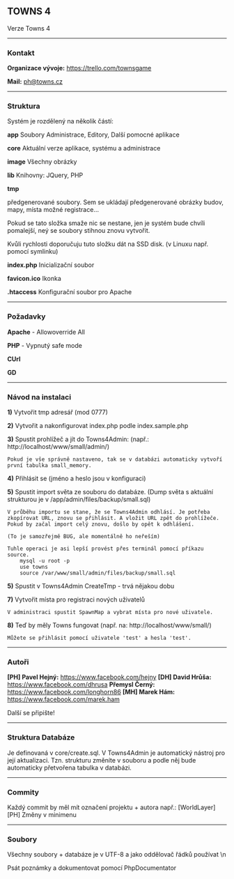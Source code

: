 ## TOWNS 4

 Verze Towns 4

* * *
### Kontakt

**Organizace vývoje:** https://trello.com/townsgame

**Mail:** ph@towns.cz

* * *
### Struktura

Systém je rozdělený na několik částí: 


**app** Soubory Administrace, Editory, Další  pomocné aplikace 

**core** Aktuální verze aplikace, systému a administrace

**image** Všechny obrázky

**lib** Knihovny: JQuery, PHP

**tmp**

předgenerované soubory. Sem se ukládají předgenerované obrázky budov, mapy, místa možné registrace…

Pokud se tato složka smaže nic se nestane, jen je systém bude chvíli pomalejší, neý se soubory stihnou znovu vytvořit.

Kvůli rychlosti doporučuju tuto složku dát na SSD disk. (v Linuxu např. pomocí symlinku)

**index.php** Inicializační soubor

**favicon.ico** Ikonka

**.htaccess** Konfigurační soubor pro Apache

* * *
### Požadavky

**Apache** - Allowoverride All

**PHP** - Vypnutý safe mode

**CUrl**

**GD**


* * *
### Návod na instalaci

**1)** Vytvořit tmp adresář (mod 0777)

**2)** Vytvořit a nakonfigurovat index.php podle index.sample.php

**3)** Spustit prohlížeč a jít do Towns4Admin:        (např.: http://localhost/www/small/admin/)

	Pokud je vše správně nastaveno, tak se v databázi automaticky vytvoří první tabulka small_memory.

**4)** Přihlásit se (jméno a heslo jsou v konfiguraci)

**5)** Spustit import světa ze souboru do databáze. (Dump světa s aktuální strukturou je v /app/admin/files/backup/small.sql)

	V průběhu importu se stane, že se Towns4Admin odhlásí. Je potřeba zkopírovat URL, znovu se přihlásit. A vložit URL zpět do prohlížeče. Pokud by začal import celý znovu, došlo by opět k odhlášení.

	(To je samozřejmě BUG, ale momentálně ho neřeším)

	Tuhle operaci je asi lepší provést přes terminál pomocí příkazu source.
		mysql -u root -p
		use towns
		source /var/www/small/admin/files/backup/small.sql

**5)** Spustit v Towns4Admin CreateTmp - trvá nějakou dobu

**7)** Vytvořit místa pro registraci nových uživatelů

	V administraci spustit SpawnMap a vybrat místa pro nové uživatele.

**8)** Teď by měly Towns fungovat (např. na: http://localhost/www/small/)

	Můžete se přihlásit pomocí uživatele 'test' a hesla 'test'.



* * *
### Autoři

**[PH] Pavel Hejný:** https://www.facebook.com/hejny
**[DH] David Hrůša:** https://www.facebook.com/dhrusa
**Přemysl Černý:** https://www.facebook.com/longhorn86
**[MH] Marek Hám:** https://www.facebook.com/marek.ham

Další se připište!

* * *
### Struktura Databáze

Je definovaná v core/create.sql. V Towns4Admin je automatický nástroj pro její aktualizaci. Tzn. strukturu změníte v souboru a podle něj bude automaticky přetvořena tabulka v databázi.

* * *
### Commity

Každý commit by měl mít označení projektu + autora např.: [WorldLayer][PH] Změny v minimenu


* * *
### Soubory

Všechny soubory + databáze je v UTF-8 a jako oddělovač řádků používat \n

Psát poznámky a dokumentovat pomocí PhpDocumentator

